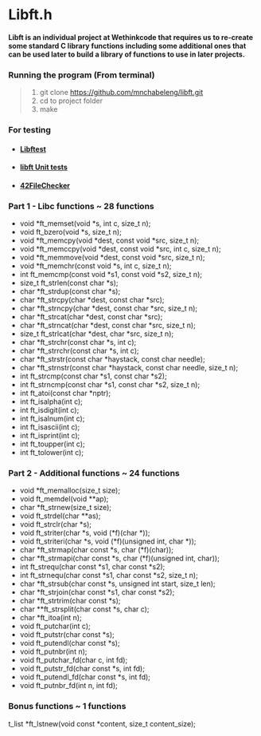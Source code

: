# Libft.h

#### Libft is an individual project at Wethinkcode that requires us to re-create some standard C library functions including some additional ones that can be used later to build a library of functions to use in later projects. 

### Running the program (From terminal)

> 1. git clone https://github.com/mnchabeleng/libft.git
> 2. cd to project folder
> 3. make

### For testing

- #### [Libftest](https://github.com/jtoty/Libftest)
- #### [libft Unit tests](https://github.com/alelievr/libft-unit-test)
- #### [42FileChecker](https://github.com/jgigault/42FileChecker)


### Part 1 - Libc functions ~ 28 functions

- void		*ft_memset(void *s, int c, size_t n);
- void		ft_bzero(void *s, size_t n);
- void		*ft_memcpy(void *dest, const void *src, size_t n);
- void		*ft_memccpy(void *dest, const void *src, int c, size_t n);
- void		*ft_memmove(void *dest, const void *src, size_t n);
- void		*ft_memchr(const void *s, int c, size_t n);
- int		ft_memcmp(const void *s1, const void *s2, size_t n);
- size_t	ft_strlen(const char *s);
- char		*ft_strdup(const char *s);
- char		*ft_strcpy(char *dest, const char *src);
- char		*ft_strncpy(char *dest, const char *src, size_t n);
- char		*ft_strcat(char *dest, const char *src);
- char		*ft_strncat(char *dest, const char *src, size_t n);
- size_t	ft_strlcat(char *dest, char *src, size_t n);
- char		*ft_strchr(const char *s, int c);
- char		*ft_strrchr(const char *s, int c);
- char		*ft_strstr(const char *haystack, const char needle);
- char		*ft_strnstr(const char *haystack, const char needle, size_t n);
- int		ft_strcmp(const char *s1, const char *s2);
- int		ft_strncmp(const char *s1, const char *s2, size_t n);
- int		ft_atoi(const char *nptr);
- int		ft_isalpha(int c);
- int		ft_isdigit(int c);
- int		ft_isalnum(int c);
- int		ft_isascii(int c);
- int		ft_isprint(int c);
- int		ft_toupper(int c);
- int		ft_tolower(int c);

### Part 2 - Additional functions ~ 24 functions

- void		*ft_memalloc(size_t size);
- void		ft_memdel(void **ap);
- char		*ft_strnew(size_t size);
- void		ft_strdel(char **as);
- void		ft_strclr(char *s);
- void		ft_striter(char *s, void (*f)(char *));
- void		ft_striteri(char *s, void (*f)(unsigned int, char *));
- char		*ft_strmap(char const *s, char (*f)(char));
- char		*ft_strmapi(char const *s, char (*f)(unsigned int, char));
- int		ft_strequ(char const *s1, char const *s2);
- int		ft_strnequ(char const *s1, char const *s2, size_t n);
- char		*ft_strsub(char const *s, unsigned int start, size_t len);
- char		*ft_strjoin(char const *s1, char const *s2);
- char		*ft_strtrim(char const *s);
- char		**ft_strsplit(char const *s, char c);
- char		*ft_itoa(int n);
- void		ft_putchar(int c);
- void		ft_putstr(char const *s);
- void		ft_putendl(char const *s);
- void		ft_putnbr(int n);
- void		ft_putchar_fd(char c, int fd);
- void		ft_putstr_fd(char const *s, int fd);
- void		ft_putendl_fd(char const *s, int fd);
- void		ft_putnbr_fd(int n, int fd);

### Bonus functions ~ 1 functions

t_list		*ft_lstnew(void const *content, size_t content_size);
